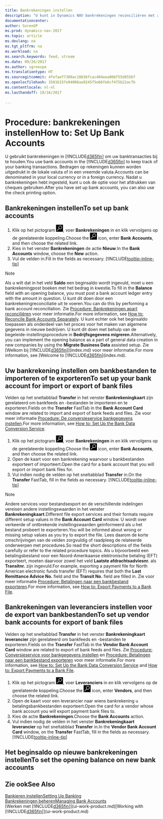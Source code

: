 ```yaml
---
title: Bankrekeningen instellen
description: "U kunt in Dynamics NAV bankrekeningen reconciliëren met afschriften van de bank."
documentationcenter: 
author: SorenGP
ms.prod: dynamics-nav-2017
ms.topic: article
ms.devlang: na
ms.tgt_pltfrm: na
ms.workload: na
ms.search.keywords: feed, stream
ms.date: 09/26/2017
ms.author: sgroespe
ms.translationtype: HT
ms.sourcegitcommit: 4fefaef7380ac10836fcac404eea006f55d8556f
ms.openlocfilehash: 3581615fe94006aa9245f5e66fe6cf475b22acfb
ms.contentlocale: nl-nl
ms.lasthandoff: 10/16/2017

---
```

# <a name="how-to-set-up-bank-accounts"></a><span data-ttu-id="020bd-103">Procedure: bankrekeningen instellen</span><span class="sxs-lookup"><span data-stu-id="020bd-103">How to: Set Up Bank Accounts</span></span>
<span data-ttu-id="020bd-104">U gebruikt bankrekeningen in [!INCLUDE[d365fin](includes/d365fin_md.md)] om uw banktransacties bij te houden.</span><span class="sxs-lookup"><span data-stu-id="020bd-104">You use bank accounts in the [!INCLUDE[d365fin](includes/d365fin_md.md)] to keep track of your banking transactions.</span></span> <span data-ttu-id="020bd-105">Bedragen op rekeningen kunnen worden uitgedrukt in de lokale valuta of in een vreemde valuta.</span><span class="sxs-lookup"><span data-stu-id="020bd-105">Accounts can be denominated in your local currency or in a foreign currency.</span></span> <span data-ttu-id="020bd-106">Nadat u bankrekeningen hebt ingesteld, kunt u ook de optie voor het afdrukken van cheques gebruiken.</span><span class="sxs-lookup"><span data-stu-id="020bd-106">After you have set up bank accounts, you can also use the check printing option.</span></span>

## <a name="to-set-up-bank-accounts"></a><span data-ttu-id="020bd-107">Bankrekeningen instellen</span><span class="sxs-lookup"><span data-stu-id="020bd-107">To set up bank accounts</span></span>
1. <span data-ttu-id="020bd-108">Klik op het pictogram ![Zoeken naar pagina of rapport](media/ui-search/search_small.png "pictogram Zoeken naar pagina of rapport"), voer **Bankrekeningen** in en klik vervolgens op de gerelateerde koppeling.</span><span class="sxs-lookup"><span data-stu-id="020bd-108">Choose the ![Search for Page or Report](media/ui-search/search_small.png "Search for Page or Report icon") icon, enter **Bank Accounts**, and then choose the related link.</span></span>
2. <span data-ttu-id="020bd-109">Kies in het venster **Bankrekeningen** de actie **Nieuw**.</span><span class="sxs-lookup"><span data-stu-id="020bd-109">In the **Bank Accounts** window, choose the **New** action.</span></span>
3. <span data-ttu-id="020bd-110">Vul de velden in.</span><span class="sxs-lookup"><span data-stu-id="020bd-110">Fill in the fields as necessary.</span></span> [!INCLUDE[tooltip-inline-tip](includes/tooltip-inline-tip_md.md)]

> [!NOTE]
> <span data-ttu-id="020bd-111">Als u wilt dat in het veld **Saldo** een beginsaldo wordt ingevuld, moet u een bankrekeningpost boeken met het bedrag in kwestie.</span><span class="sxs-lookup"><span data-stu-id="020bd-111">To fill in the **Balance** field with an opening balance, you must post a bank account ledger entry with the amount in question.</span></span> <span data-ttu-id="020bd-112">U kunt dit doen door een bankrekeningreconciliatie uit te voeren.</span><span class="sxs-lookup"><span data-stu-id="020bd-112">You can do this by performing a bank account reconciliation.</span></span> <span data-ttu-id="020bd-113">Zie [Procedure: Bankrekeningen apart reconciliëren](bank-how-reconcile-bank-accounts-separately.md) voor meer informatie.</span><span class="sxs-lookup"><span data-stu-id="020bd-113">For more information, see [How to: Reconcile Bank Accounts Separately](bank-how-reconcile-bank-accounts-separately.md).</span></span> <span data-ttu-id="020bd-114">U kunt echter ook het beginsaldo toepassen als onderdeel van het proces voor het maken van algemene gegevens in nieuwe bedrijven. U kunt dit doen met behulp van de begeleide-instellingsprocedure in **Bedrijfsgegevens migreren**.</span><span class="sxs-lookup"><span data-stu-id="020bd-114">Alternatively, you can implement the opening balance as a part of general data creation in new companies by using the **Migrate Business Data** assisted setup.</span></span> <span data-ttu-id="020bd-115">Zie [Welkom bij [!INCLUDE[d365fin](includes/d365fin_md.md)]](index.md) voor meer informatie.</span><span class="sxs-lookup"><span data-stu-id="020bd-115">For more information, see [Welcome to [!INCLUDE[d365fin](includes/d365fin_md.md)](index.md).</span></span>

## <a name="to-set-up-your-bank-account-for-import-or-export-of-bank-files"></a><span data-ttu-id="020bd-116">Uw bankrekening instellen om bankbestanden te importeren of te exporteren</span><span class="sxs-lookup"><span data-stu-id="020bd-116">To set up your bank account for import or export of bank files</span></span>
<span data-ttu-id="020bd-117">Velden op het sneltabblad **Transfer** in het venster **Bankrekeningkaart** zijn gerelateerd om bankfeeds en -bestanden te importeren en te exporteren.</span><span class="sxs-lookup"><span data-stu-id="020bd-117">Fields on the **Transfer** FastTab in the **Bank Account Card** window are related to import and export of bank feeds and files.</span></span> <span data-ttu-id="020bd-118">Zie voor meer informatie [Procedure: De conversieservice bankgegevens instellen](bank-how-setup-bank-data-conversion-service.md).</span><span class="sxs-lookup"><span data-stu-id="020bd-118">For more information, see [How to: Set Up the Bank Data Conversion Service](bank-how-setup-bank-data-conversion-service.md).</span></span>

1. <span data-ttu-id="020bd-119">Klik op het pictogram ![Zoeken naar pagina of rapport](media/ui-search/search_small.png "pictogram Zoeken naar pagina of rapport"), voer **Bankrekeningen** in en klik vervolgens op de gerelateerde koppeling.</span><span class="sxs-lookup"><span data-stu-id="020bd-119">Choose the ![Search for Page or Report](media/ui-search/search_small.png "Search for Page or Report icon") icon, enter **Bank Accounts**, and then choose the related link.</span></span>
2. <span data-ttu-id="020bd-120">Open de kaart voor een bankrekening waarvoor u bankbestanden exporteert of importeert.</span><span class="sxs-lookup"><span data-stu-id="020bd-120">Open the card for a bank account that you will export or import bank files for.</span></span>
3. <span data-ttu-id="020bd-121">Vul indien nodig de velden op het sneltabblad **Transfer** in.</span><span class="sxs-lookup"><span data-stu-id="020bd-121">On the **Transfer** FastTab, fill in the fields as necessary.</span></span> [!INCLUDE[tooltip-inline-tip](includes/tooltip-inline-tip_md.md)]

> [!NOTE]  
>   <span data-ttu-id="020bd-122">Andere services voor bestandsexport en de verschillende indelingen vereisen andere instellingswaarden in het venster **Bankrekeningkaart**.</span><span class="sxs-lookup"><span data-stu-id="020bd-122">Different file export services and their formats require different setup values in the **Bank Account Card** window.</span></span> <span data-ttu-id="020bd-123">U wordt over verkeerde of ontbrekende instellingswaarden geïnformeerd als u het bestand probeert te exporteren.</span><span class="sxs-lookup"><span data-stu-id="020bd-123">You will be informed about wrong or missing setup values as you try to export the file.</span></span> <span data-ttu-id="020bd-124">Lees daarom de korte omschrijvingen van de velden zorgvuldig of raadpleeg de relateerde onderwerpen met procedures.</span><span class="sxs-lookup"><span data-stu-id="020bd-124">So read the short descriptions of the fields carefully or refer to the related procedure topics.</span></span> <span data-ttu-id="020bd-125">Als u bijvoorbeeld een betalingsbestand voor een Noord-Amerikaanse elektronische betaling (EFT) exporteert, moeten daarvoor zowel het veld **Laatste afdrachtsadviesnr.** als **Transitnr.** zijn ingevuld.</span><span class="sxs-lookup"><span data-stu-id="020bd-125">For example, exporting a payment file for North American electronic funds transfer (EFT) requires that both the **Last Remittance Advice No.** field and the **Transit No.** field are filled in.</span></span> <span data-ttu-id="020bd-126">Zie voor meer informatie [Procedure: Betalingen naar een bankbestand exporteren](payables-how-export-payments-bank-file.md).</span><span class="sxs-lookup"><span data-stu-id="020bd-126">For more information, see [How to: Export Payments to a Bank File](payables-how-export-payments-bank-file.md).</span></span>

## <a name="to-set-up-vendor-bank-accounts-for-export-of-bank-files"></a><span data-ttu-id="020bd-127">Bankrekeningen van leveranciers instellen voor de export van bankbestanden</span><span class="sxs-lookup"><span data-stu-id="020bd-127">To set up vendor bank accounts for export of bank files</span></span>
<span data-ttu-id="020bd-128">Velden op het sneltabblad **Transfer** in het venster **Bankrekeningkaart leverancier** zijn gerelateerd om bankfeeds en -bestanden te exporteren.</span><span class="sxs-lookup"><span data-stu-id="020bd-128">Fields on the **Transfer** FastTab in the **Vendor Bank Account Card** window are related to export of bank feeds and files.</span></span> <span data-ttu-id="020bd-129">Zie [Procedure: Conversieservice voor bankgegevens instellen](bank-how-setup-bank-data-conversion-service.md) en [Procedure: Betalingen naar een bankbestand exporteren](payables-how-export-payments-bank-file.md) voor meer informatie.</span><span class="sxs-lookup"><span data-stu-id="020bd-129">For more information, see [How to: Set Up the Bank Data Conversion Service](bank-how-setup-bank-data-conversion-service.md) and [How to: Export Payments to a Bank File](payables-how-export-payments-bank-file.md).</span></span>

1. <span data-ttu-id="020bd-130">Klik op het pictogram ![Zoeken naar pagina of rapport](media/ui-search/search_small.png "pictogram Zoeken naar pagina of rapport"), voer **Leveranciers** in en klik vervolgens op de gerelateerde koppeling.</span><span class="sxs-lookup"><span data-stu-id="020bd-130">Choose the ![Search for Page or Report](media/ui-search/search_small.png "Search for Page or Report icon") icon, enter **Vendors**, and then choose the related link.</span></span>
2. <span data-ttu-id="020bd-131">Open de kaart voor een leverancier naar wiens bankrekening u betalingsbankbestanden exporteert.</span><span class="sxs-lookup"><span data-stu-id="020bd-131">Open the card for a vendor whose bank account you will export payment bank files to.</span></span>
3. <span data-ttu-id="020bd-132">Kies de actie **Bankrekeningen**.</span><span class="sxs-lookup"><span data-stu-id="020bd-132">Choose the **Bank Accounts** action.</span></span>
3. <span data-ttu-id="020bd-133">Vul indien nodig de velden in het venster **Bankrekeningkaart leverancier** op het sneltabblad **Transfer** in.</span><span class="sxs-lookup"><span data-stu-id="020bd-133">In the **Vendor Bank Account Card** window, on the **Transfer** FastTab, fill in the fields as necessary.</span></span> [!INCLUDE[tooltip-inline-tip](includes/tooltip-inline-tip_md.md)]

## <a name="to-set-the-opening-balance-on-new-bank-accounts"></a><span data-ttu-id="020bd-134">Het beginsaldo op nieuwe bankrekeningen instellen</span><span class="sxs-lookup"><span data-stu-id="020bd-134">To set the opening balance on new bank accounts</span></span>


## <a name="see-also"></a><span data-ttu-id="020bd-135">Zie ook</span><span class="sxs-lookup"><span data-stu-id="020bd-135">See Also</span></span>
[<span data-ttu-id="020bd-136">Bankieren instellen</span><span class="sxs-lookup"><span data-stu-id="020bd-136">Setting Up Banking</span></span>](bank-setup-banking.md)  
[<span data-ttu-id="020bd-137">Bankrekeningen beheren</span><span class="sxs-lookup"><span data-stu-id="020bd-137">Managing Bank Accounts</span></span>](bank-manage-bank-accounts.md)  
<span data-ttu-id="020bd-138">[Werken met [!INCLUDE[d365fin](includes/d365fin_md.md)]](ui-work-product.md)</span><span class="sxs-lookup"><span data-stu-id="020bd-138">[Working with [!INCLUDE[d365fin](includes/d365fin_md.md)]](ui-work-product.md)</span></span>

